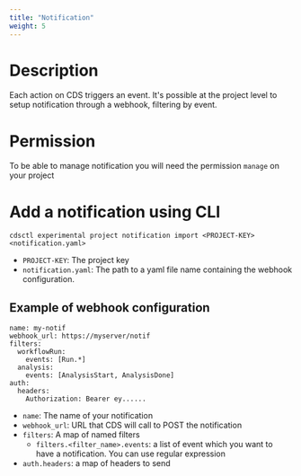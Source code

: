 ```yaml
---
title: "Notification"
weight: 5
---
```


# Description

Each action on CDS triggers an event. It's possible at the project level to setup notification through a webhook, filtering by event.

# Permission

To be able to manage notification you will need the permission `manage` on your project

# Add a notification using CLI

```
cdsctl experimental project notification import <PROJECT-KEY> <notification.yaml>
```
* `PROJECT-KEY`: The project key
* `notification.yaml`: The path to a yaml file name containing the webhook configuration.

## Example of webhook configuration

```
name: my-notif
webhook_url: https://myserver/notif
filters:
  workflowRun: 
    events: [Run.*]
  analysis: 
    events: [AnalysisStart, AnalysisDone]
auth:
  headers:
    Authorization: Bearer ey......
```

* `name`: The name of your notification
* `webhook_url`: URL that CDS will call to POST the notification
* `filters`: A map of named filters
  * `filters.<filter_name>.events`: a list of event which you want to have a notification. You can use regular expression
* `auth.headers`: a map of headers to send